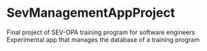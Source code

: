 # SevManagementAppProject
Final project of SEV-OPA training program for software engineers <br>
Experimental app that manages the database of a training program 

